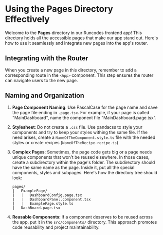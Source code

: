 # Using the Pages Directory Effectively

Welcome to the **Pages** directory in our Runcodes frontend app! This directory 
holds all the accessible pages that make our app stand out. Here's how to use it
seamlessly and integrate new pages into the app's router.

## Integrating with the Router

When you create a new page in this directory, remember to add a corresponding
route in the `<App>` component. This step ensures the router can navigate users
to the new page.

## Naming and Organization

1. **Page Component Naming**: Use PascalCase for the page name and save the page
file ending in `.page.tsx`. For example, if your page is called
"MainDashboard", name the component file "MainDashboard.page.tsx".

2. **Stylesheet**: Do not create a `.css` file. Use pandacss to style your 
components and try to keep your styles withing the same file. 
If the need arises, create a `NameOfTheComponent.style.ts` file with the needed
styles or create recipes (`NameOfTheRecipe.recipe.ts`)

3. **Complex Pages**: Sometimes, the page code gets big or a page needs unique 
components that won't be reused elsewhere. In those cases, create a subdirectory 
within the page's folder. The subdirectory should have the same name as the page. 
Inside it, put all the special components, styles and subpages. 
Here's how the directory tree should look:

    ```
    pages/
    |   ExamplePage/
    |   |   DashboardConfig.page.tsx
    |   |   DashboardPanel.component.tsx
    |   |   ExamplePage.style.ts
    |   DashBoard.page.tsx
    ```

4. **Reusable Components**: If a component deserves to be reused across the app,
put it in the `src/components/` directory. 
This approach promotes code reusability and project maintainability.
